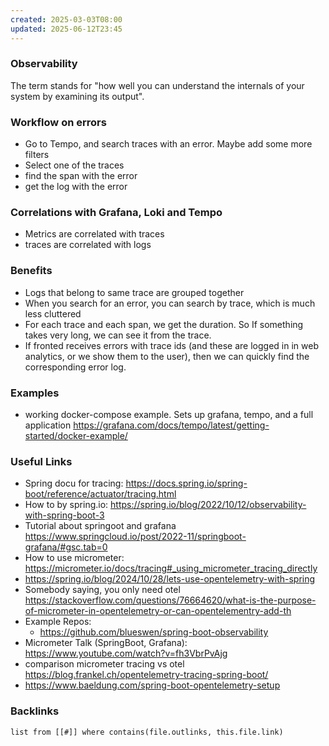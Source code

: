 ```yaml
---
created: 2025-03-03T08:00
updated: 2025-06-12T23:45
---
```

### Observability
The term stands for "how well you can understand the internals of your system by examining its output".


### Workflow on errors
- Go to Tempo, and search traces with an error. Maybe add some more filters
- Select one of the traces
- find the span with the error
- get the log with the error

### Correlations with Grafana, Loki and Tempo
- Metrics are correlated with traces
- traces are correlated with logs

### Benefits
- Logs that belong to same trace are grouped together
- When you search for an error, you can search by trace, which is much less cluttered
- For each trace and each span, we get the duration. So If something takes very long, we can see it from the trace.
- If fronted receives errors with trace ids (and these are logged in in web analytics, or we show them to the user), then we can quickly find the corresponding error log. 


### Examples
- working docker-compose example. Sets up grafana, tempo, and a full application https://grafana.com/docs/tempo/latest/getting-started/docker-example/

### Useful Links
- Spring docu for tracing: https://docs.spring.io/spring-boot/reference/actuator/tracing.html
- How to by spring.io: https://spring.io/blog/2022/10/12/observability-with-spring-boot-3
- Tutorial about springoot and grafana https://www.springcloud.io/post/2022-11/springboot-grafana/#gsc.tab=0
- How to use micrometer: https://micrometer.io/docs/tracing#_using_micrometer_tracing_directly
- https://spring.io/blog/2024/10/28/lets-use-opentelemetry-with-spring
- Somebody saying, you only need otel https://stackoverflow.com/questions/76664620/what-is-the-purpose-of-micrometer-in-opentelemetry-or-can-opentelementry-add-th
- Example Repos:
	- https://github.com/blueswen/spring-boot-observability
- Micrometer Talk (SpringBoot, Grafana): https://www.youtube.com/watch?v=fh3VbrPvAjg
- comparison micrometer tracing vs otel https://blog.frankel.ch/opentelemetry-tracing-spring-boot/
- https://www.baeldung.com/spring-boot-opentelemetry-setup


### Backlinks
```dataview 
list from [[#]] where contains(file.outlinks, this.file.link)
```

